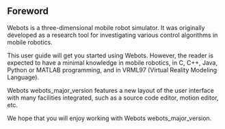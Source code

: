 ## Foreword

Webots is a three-dimensional mobile robot simulator. It was originally
developed as a research tool for investigating various control algorithms in
mobile robotics.

This user guide will get you started using Webots. However, the reader is
expected to have a minimal knowledge in mobile robotics, in C, C++, Java, Python
or MATLAB programming, and in VRML97 (Virtual Reality Modeling Language).

Webots webots_major_version features a new layout of the user interface with
many facilities integrated, such as a source code editor, motion editor, etc.

We hope that you will enjoy working with Webots webots_major_version.

